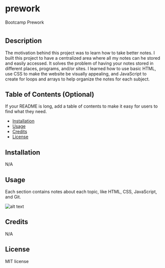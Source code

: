 # prework
Bootcamp Prework
# <Your-Project-Title>

## Description

The motivation behind this project was to learn how to take better notes.  I built this project to have a centralized area where all my notes can he stored and easily accessed.  It solves the problem of having your notes stored in different places, programs, and/or sites.  I learned how to use basic HTML, use CSS to make the website be visually appealing, and JavaScript to create for loops and arrays to help organize the notes for each subject.

## Table of Contents (Optional)

If your README is long, add a table of contents to make it easy for users to find what they need.

- [Installation](#installation)
- [Usage](#usage)
- [Credits](#credits)
- [License](#license)

## Installation

N/A

## Usage

Each section contains notes about each topic, like HTML, CSS, JavaScript, and Git.

![alt text](assets/images/screenshot.png)

## Credits

N/A

## License

MIT license